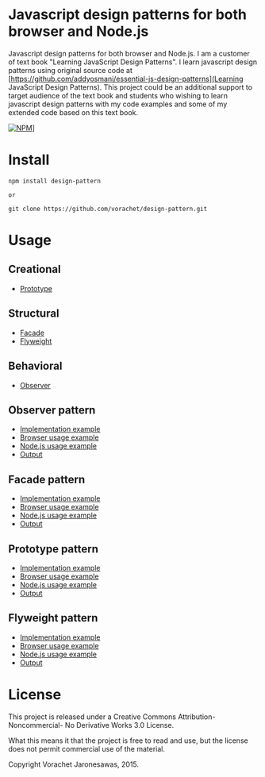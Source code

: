# Javascript design patterns for both browser and Node.js

Javascript design patterns for both browser and Node.js. I am a customer of text book "Learning JavaScript Design Patterns". I learn javascript design patterns using original source code at [https://github.com/addyosmani/essential-js-design-patterns](Learning JavaScript Design Patterns). This project could be an additional support to target audience of the text book and students who wishing to learn javascript design patterns with my code examples and some of my extended code based on this text book. 

[![NPM](https://nodei.co/npm/<package>.png)](https://nodei.co/npm/<package>/)]

# Install
```
npm install design-pattern

or 

git clone https://github.com/vorachet/design-pattern.git
```

# Usage

## Creational
* [Prototype](#prototype)

## Structural
* [Facade](#facade)
* [Flyweight](#flyweight)

## Behavioral
* [Observer](#observer)

## <a name="observer"></a>Observer pattern

* [Implementation example](src/observer.js)
* [Browser usage example](example/observer.html)
* [Node.js usage example](example/observer.js)
* [Output](example/observer.txt)

## <a name="facade"></a>Facade pattern

* [Implementation example](src/facade.js)
* [Browser usage example](example/facade.html)
* [Node.js usage example](example/facade.js)
* [Output](example/facade.txt)

## <a name="prototype"></a>Prototype pattern

* [Implementation example](src/prototype.js)
* [Browser usage example](example/prototype.html)
* [Node.js usage example](example/prototype.js)
* [Output](example/prototype.txt)

## <a name="flyweight"></a>Flyweight pattern

* [Implementation example](src/flyweight.js)
* [Browser usage example](example/flyweight.html)
* [Node.js usage example](example/flyweight.js)
* [Output](example/flyweight.txt)

# License

This project is released under a Creative Commons Attribution-Noncommercial- No Derivative Works 3.0 License.

What this means it that the project is free to read and use, but the license does not permit commercial use of the material.

Copyright Vorachet Jaronesawas, 2015.
